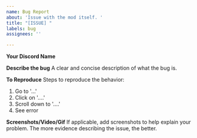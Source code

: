 ```yaml
---
name: Bug Report
about: 'Issue with the mod itself. '
title: "[ISSUE] "
labels: bug
assignees: ''

---
```


**Your Discord Name**

**Describe the bug**
A clear and concise description of what the bug is.

**To Reproduce**
Steps to reproduce the behavior:
1. Go to '...'
2. Click on '....'
3. Scroll down to '....'
4. See error

**Screenshots/Video/Gif**
If applicable, add screenshots to help explain your problem. The more evidence describing the issue, the better.
